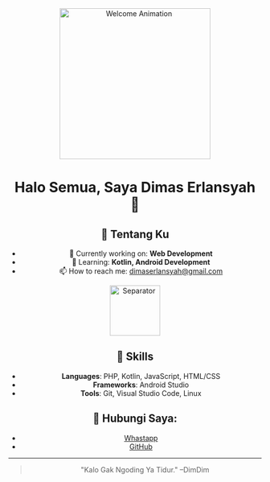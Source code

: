 <div align="center">
  <img src="https://media.tenor.com/WIBu8pNfdYoAAAAi/chalk-couture.gif" width="300px" alt="Welcome Animation">
  
  # Halo Semua, Saya **Dimas Erlansyah** 👋
  
  ## 🌟 Tentang Ku
  - 🔭 Currently working on: **Web Development**
  - 🌱 Learning: **Kotlin, Android Development**
  - 📫 How to reach me: [dimaserlansyah@gmail.com](mailto:dimaserlansyah5@gmail.com)
  
  <img src="https://media.tenor.com/hW_mTYy_zS4AAAAj/gojo-satoru.gif" width="100px" alt="Separator">

  ## 🚀 Skills
  - **Languages**: PHP, Kotlin, JavaScript, HTML/CSS
  - **Frameworks**: Android Studio
  - **Tools**: Git, Visual Studio Code, Linux


  ## 🔗 Hubungi Saya:
  - [Whastapp](https://wa.me/628158526?text=Saya%20Butuh%20Bantuan)
  - [GitHub](https://github.com/DimNih)

  ---
  > "Kalo Gak Ngoding Ya Tidur." –DimDim
</div>



